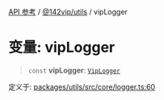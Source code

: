 [API 参考](../../../index.md) / [@142vip/utils](../index.md) / vipLogger

# 变量: vipLogger

> `const` **vipLogger**: [`VipLogger`](../classes/VipLogger.md)

定义于: [packages/utils/src/core/logger.ts:60](https://github.com/142vip/core-x/blob/a868d72f351cc457f350d05d38d540d6494a8ff2/packages/utils/src/core/logger.ts#L60)
